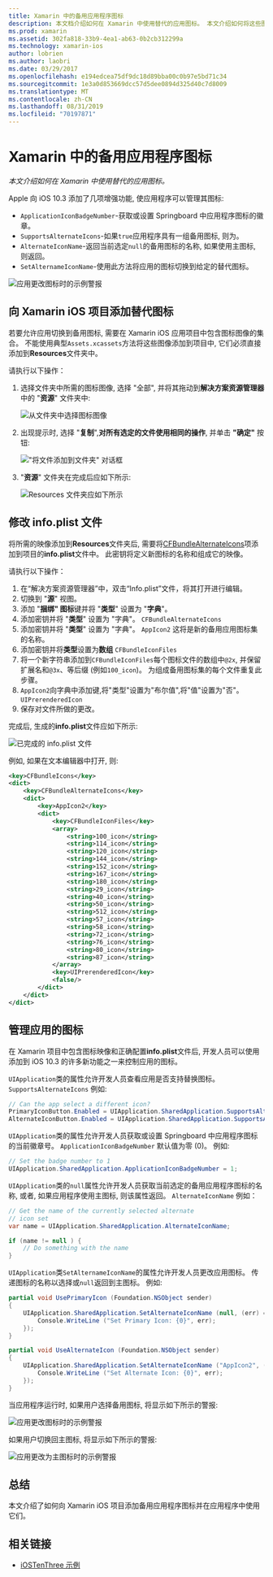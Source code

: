 ```yaml
---
title: Xamarin 中的备用应用程序图标
description: 本文档介绍如何在 Xamarin 中使用替代的应用图标。 本文介绍如何将这些图标添加到 Xamarin iOS 项目, 如何修改 info.plist 文件, 以及如何以编程方式管理应用程序的图标。
ms.prod: xamarin
ms.assetid: 302fa818-33b9-4ea1-ab63-0b2cb312299a
ms.technology: xamarin-ios
author: lobrien
ms.author: laobri
ms.date: 03/29/2017
ms.openlocfilehash: e194edcea75df9dc18d89bba00c0b97e5bd71c34
ms.sourcegitcommit: 1e3a0d853669dcc57d5dee0894d325d40c7d8009
ms.translationtype: MT
ms.contentlocale: zh-CN
ms.lasthandoff: 08/31/2019
ms.locfileid: "70197871"
---
```

# <a name="alternate-app-icons-in-xamarinios"></a>Xamarin 中的备用应用程序图标

_本文介绍如何在 Xamarin 中使用替代的应用图标。_

Apple 向 iOS 10.3 添加了几项增强功能, 使应用程序可以管理其图标:

- `ApplicationIconBadgeNumber`-获取或设置 Springboard 中应用程序图标的徽章。
- `SupportsAlternateIcons`-如果`true`应用程序具有一组备用图标, 则为。
- `AlternateIconName`-返回当前选定`null`的备用图标的名称, 如果使用主图标, 则返回。
- `SetAlternameIconName`-使用此方法将应用的图标切换到给定的替代图标。

![](alternate-app-icons-images/icons04.png "应用更改图标时的示例警报")

<a name="Adding-Alternate-Icons" />

## <a name="adding-alternate-icons-to-a-xamarinios-project"></a>向 Xamarin iOS 项目添加替代图标

若要允许应用切换到备用图标, 需要在 Xamarin iOS 应用项目中包含图标图像的集合。 不能使用典型`Assets.xcassets`方法将这些图像添加到项目中, 它们必须直接添加到**Resources**文件夹中。

请执行以下操作：

1. 选择文件夹中所需的图标图像, 选择 "全部", 并将其拖动到**解决方案资源管理器**中的 "**资源**" 文件夹中:

    ![](alternate-app-icons-images/icons00.png "从文件夹中选择图标图像")

2. 出现提示时, 选择 "**复制**",**对所有选定的文件使用相同的操作**, 并单击 **"确定"** 按钮:

    ![](alternate-app-icons-images/icons02.png "\"将文件添加到文件夹\" 对话框")

3. "**资源**" 文件夹在完成后应如下所示:

    ![](alternate-app-icons-images/icons01.png "Resources 文件夹应如下所示")

<a name="Modifying-the-Info.plist-File" />

## <a name="modifying-the-infoplist-file"></a>修改 info.plist 文件

将所需的映像添加到**Resources**文件夹后, 需要将[CFBundleAlternateIcons](https://developer.apple.com/library/content/documentation/General/Reference/InfoPlistKeyReference/Articles/CoreFoundationKeys.html#//apple_ref/doc/uid/TP40009249-SW13)项添加到项目的**info.plist**文件中。 此密钥将定义新图标的名称和组成它的映像。

请执行以下操作：

1. 在“解决方案资源管理器”中，双击“Info.plist”文件，将其打开进行编辑。
2. 切换到 "**源**" 视图。
3. 添加 "**捆绑" 图标**键并将 "**类型**" 设置为 "**字典**"。
4. 添加密钥并将 "**类型**" 设置为 "字典"。 `CFBundleAlternateIcons`
5. 添加密钥并将 "**类型**" 设置为 "字典"。 `AppIcon2` 这将是新的备用应用图标集的名称。
6. 添加密钥并将**类型**设置为**数组** `CFBundleIconFiles`
7. 将一个新字符串添加到`CFBundleIconFiles`每个图标文件的数组中`@2x`, 并保留扩展名和`@3x`、等后缀 (例如`100_icon`)。 为组成备用图标集的每个文件重复此步骤。
8. `AppIcon2`向字典中添加键,将"类型"设置为"布尔值",将"值"设置为"否"。`UIPrerenderedIcon`
9. 保存对文件所做的更改。

完成后, 生成的**info.plist**文件应如下所示:

![](alternate-app-icons-images/icons03.png "已完成的 info.plist 文件")

例如, 如果在文本编辑器中打开, 则:

```xml
<key>CFBundleIcons</key>
<dict>
    <key>CFBundleAlternateIcons</key>
    <dict>
        <key>AppIcon2</key>
        <dict>
            <key>CFBundleIconFiles</key>
            <array>
                <string>100_icon</string>
                <string>114_icon</string>
                <string>120_icon</string>
                <string>144_icon</string>
                <string>152_icon</string>
                <string>167_icon</string>
                <string>180_icon</string>
                <string>29_icon</string>
                <string>40_icon</string>
                <string>50_icon</string>
                <string>512_icon</string>
                <string>57_icon</string>
                <string>58_icon</string>
                <string>72_icon</string>
                <string>76_icon</string>
                <string>80_icon</string>
                <string>87_icon</string>
            </array>
            <key>UIPrerenderedIcon</key>
            <false/>
        </dict>
    </dict>
</dict>
```

<a name="Managing-the-Apps-Icon" />

## <a name="managing-the-apps-icon"></a>管理应用的图标 

在 Xamarin 项目中包含图标映像和正确配置**info.plist**文件后, 开发人员可以使用添加到 iOS 10.3 的许多新功能之一来控制应用的图标。

`UIApplication`类的属性允许开发人员查看应用是否支持替换图标。 `SupportsAlternateIcons` 例如:

```csharp
// Can the app select a different icon?
PrimaryIconButton.Enabled = UIApplication.SharedApplication.SupportsAlternateIcons;
AlternateIconButton.Enabled = UIApplication.SharedApplication.SupportsAlternateIcons;
```

`UIApplication`类的属性允许开发人员获取或设置 Springboard 中应用程序图标的当前徽章号。 `ApplicationIconBadgeNumber` 默认值为零 (0)。 例如:

```csharp
// Set the badge number to 1
UIApplication.SharedApplication.ApplicationIconBadgeNumber = 1;
```

`UIApplication`类的`null`属性允许开发人员获取当前选定的备用应用程序图标的名称, 或者, 如果应用程序使用主图标, 则该属性返回。 `AlternateIconName` 例如：

```csharp
// Get the name of the currently selected alternate
// icon set
var name = UIApplication.SharedApplication.AlternateIconName;

if (name != null ) {
    // Do something with the name
}
```

`UIApplication`类`SetAlternameIconName`的属性允许开发人员更改应用图标。 传递图标的名称以选择或`null`返回到主图标。 例如:

```csharp
partial void UsePrimaryIcon (Foundation.NSObject sender)
{
    UIApplication.SharedApplication.SetAlternateIconName (null, (err) => {
        Console.WriteLine ("Set Primary Icon: {0}", err);
    });
}

partial void UseAlternateIcon (Foundation.NSObject sender)
{
    UIApplication.SharedApplication.SetAlternateIconName ("AppIcon2", (err) => {
        Console.WriteLine ("Set Alternate Icon: {0}", err);
    });
}
```

当应用程序运行时, 如果用户选择备用图标, 将显示如下所示的警报:

![](alternate-app-icons-images/icons04.png "应用更改图标时的示例警报")

如果用户切换回主图标, 将显示如下所示的警报:

![](alternate-app-icons-images/icons05.png "应用更改为主图标时的示例警报")

<a name="Summary" />

## <a name="summary"></a>总结

本文介绍了如何向 Xamarin iOS 项目添加备用应用程序图标并在应用程序中使用它们。



## <a name="related-links"></a>相关链接

- [iOSTenThree 示例](https://docs.microsoft.com/samples/xamarin/ios-samples/ios10-iostenthree/)
